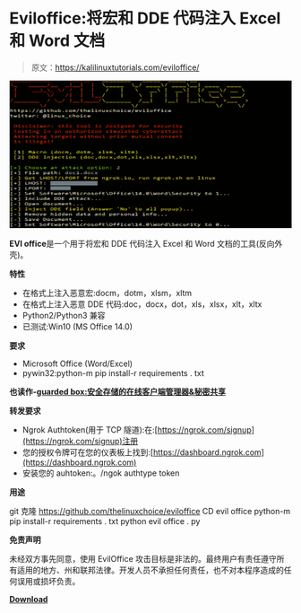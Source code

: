 # Eviloffice:将宏和 DDE 代码注入 Excel 和 Word 文档

> 原文：<https://kalilinuxtutorials.com/eviloffice/>

[![Eviloffice : Inject Macro & DDE Code Into Excel & Word Documents](img//2de3220834f04d7caa463b5cfffab820.png "Eviloffice : Inject Macro & DDE Code Into Excel & Word Documents")](https://1.bp.blogspot.com/-uC26wyIClO0/XuErIliDCBI/AAAAAAAAGlI/M-6FcFUBCfAZRiVhwaxa9UtF3xL7jHFwwCLcBGAsYHQ/s1600/EvilOffice%25281%2529.png)

**EVI office**是一个用于将宏和 DDE 代码注入 Excel 和 Word 文档的工具(反向外壳)。

**特性**

*   在格式上注入恶意宏:docm，dotm，xlsm，xltm
*   在格式上注入恶意 DDE 代码:doc，docx，dot，xls，xlsx，xlt，xltx
*   Python2/Python3 兼容
*   已测试:Win10 (MS Office 14.0)

**要求**

*   Microsoft Office (Word/Excel)
*   pywin32:python-m pip install-r requirements . txt

**也读作-[guarded box:安全存储的在线客户端管理器&秘密共享](https://kalilinuxtutorials.com/guardedbox/)**

**转发要求**

*   Ngrok Authtoken(用于 TCP 隧道):在:[https://ngrok.com/signup](https://ngrok.com/signup)注册
*   您的授权令牌可在您的仪表板上找到:[https://dashboard.ngrok.com](https://dashboard.ngrok.com)
*   安装您的 auhtoken:。/ngok authtype token

**用途**

git 克隆 https://github.com/thelinuxchoice/eviloffice
CD evil office
python-m pip install-r requirements . txt
python evil office . py

**免责声明**

未经双方事先同意，使用 EvilOffice 攻击目标是非法的。最终用户有责任遵守所有适用的地方、州和联邦法律。开发人员不承担任何责任，也不对本程序造成的任何误用或损坏负责。

[**Download**](https://github.com/thelinuxchoice/eviloffice)